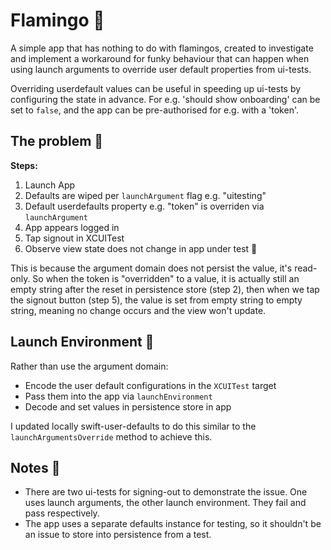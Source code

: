 # Flamingo 🦩

A simple app that has nothing to do with flamingos, created to investigate and implement a  workaround for funky behaviour that can happen when using launch arguments to override user default properties from ui-tests.

Overriding userdefault values can be useful in speeding up ui-tests by configuring the state in advance. For e.g. 'should show onboarding' can be set to `false`, and the app can be pre-authorised for e.g. with a 'token'.

## The problem :thinking:

**Steps:**
1. Launch App
2. Defaults are wiped per `launchArgument` flag e.g. "uitesting"
3. Default userdefaults property e.g. "token" is overriden via `launchArgument`
4. App appears logged in
5. Tap signout in XCUITest
6. Observe view state does not change in app under test :ghost:

This is because the argument domain does not persist the value, it's read-only. So when the token is "overridden" to a value, it is actually still an empty string after the reset in persistence store (step 2), then when we tap the signout button (step 5), the value is set from empty string to empty string, meaning no change occurs and the view won't update.

## Launch Environment :rocket:

Rather than use the argument domain:
- Encode the user default configurations in the `XCUITest` target
- Pass them into the app via `launchEnvironment`
- Decode and set values in persistence store in app

I updated locally swift-user-defaults to do this similar to the `launchArgumentsOverride` method to achieve this.

## Notes :notebook:

- There are two ui-tests for signing-out to demonstrate the issue. One uses launch arguments, the other launch environment. They fail and pass respectively.
- The app uses a separate defaults instance for testing, so it shouldn't be an issue to store into persistence from a test.
